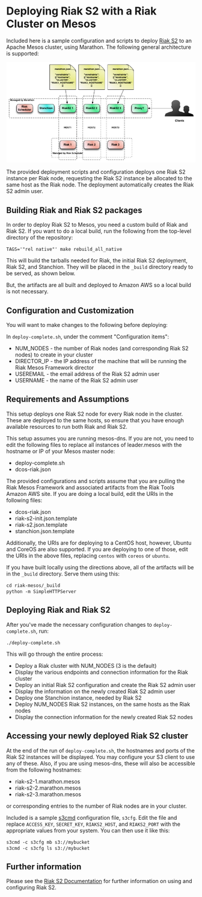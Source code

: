 # Deploying Riak S2 with a Riak Cluster on Mesos

Included here is a sample configuration and scripts to deploy
[Riak S2](http://basho.com/products/riak-s2/) to an Apache Mesos cluster, using
Marathon.  The following general architecture is supported:

![Architecture](img/RiakS2_Mesos.png)

The provided deployment scripts and configuration deploys one Riak S2 instance
per Riak node, requesting the Riak S2 instance be allocated to the same host as
the Riak node.  The deployment automatically creates the Riak S2 admin user.

## Building Riak and Riak S2 packages

In order to deploy Riak S2 to Mesos, you need a custom build of Riak and Riak
S2.  If you want to do a local build, run the following from the top-level
directory of the repository:

```
TAGS='"rel native"' make rebuild_all_native
```

This will build the tarballs needed for Riak, the initial Riak S2 deployment,
Riak S2, and Stanchion.  They will be placed in the `_build` directory ready to
be served, as shown below.

But, the artifacts are all built and deployed to Amazon AWS so a local build is
not necessary.

## Configuration and Customization

You will want to make changes to the following before deploying:

In `deploy-complete.sh`, under the comment "Configuration items":
- NUM_NODES - the number of Riak nodes (and corresponding Riak S2 nodes) to
  create in your cluster
- DIRECTOR_IP - the IP address of the machine that will be running the Riak
  Mesos Framework director
- USEREMAIL - the email address of the Riak S2 admin user
- USERNAME - the name of the Riak S2 admin user

## Requirements and Assumptions

This setup deploys one Riak S2 node for every Riak node in the cluster.  These
are deployed to the same hosts, so ensure that you have enough available
resources to run both Riak and Riak S2.

This setup assumes you are running mesos-dns.  If you are not, you need to edit
the following files to replace all instances of leader.mesos with the hostname
or IP of your Mesos master node:
- deploy-complete.sh
- dcos-riak.json

The provided configurations and scripts assume that you are pulling the Riak
Mesos Framework and associated artifacts from the Riak Tools Amazon AWS site.
If you are doing a local build, edit the URIs in the following files:
- dcos-riak.json
- riak-s2-init.json.template
- riak-s2.json.template
- stanchion.json.template

Additionally, the URIs are for deploying to a CentOS host, however, Ubuntu and
CoreOS are also supported.  If you are deploying to one of those, edit the URIs
in the above files, replacing `centos` with `coreos` or `ubuntu`.

If you have built locally using the directions above, all of the artifacts will
be in the `_build` directory.  Serve them using this:

```
cd riak-mesos/_build
python -m SimpleHTTPServer
```

## Deploying Riak and Riak S2

After you've made the necessary configuration changes to `deploy-complete.sh`,
run:

```
./deploy-complete.sh
```

This will go through the entire process:
- Deploy a Riak cluster with NUM_NODES (3 is the default)
- Display the various endpoints and connection information for the Riak cluster
- Deploy an initial Riak S2 configuration and create the Riak S2 admin user
- Display the information on the newly created Riak S2 admin user
- Deploy one Stanchion instance, needed by Riak S2
- Deploy NUM_NODES Riak S2 instances, on the same hosts as the Riak nodes
- Display the connection information for the newly created Riak S2 nodes

## Accessing your newly deployed Riak S2 cluster

At the end of the run of `deploy-complete.sh`, the hostnames and ports of the
Riak S2 instances will be displayed.  You may configure your S3 client to use
any of these.  Also, if you are using mesos-dns, these will also be accessible
from the following hostnames:
- riak-s2-1.marathon.mesos
- riak-s2-2.marathon.mesos
- riak-s2-3.marathon.mesos

or corresponding entries to the number of Riak nodes are in your cluster.

Included is a sample [s3cmd](http://s3tools.org/s3cmd) configuration file,
`s3cfg`.  Edit the file and replace `ACCESS_KEY`, `SECRET_KEY`, `RIAKS2_HOST`,
and `RIAKS2_PORT` with the appropriate values from your system.  You can then
use it like this:

```
s3cmd -c s3cfg mb s3://mybucket
s3cmd -c s3cfg ls s3://mybucket
```

## Further information

Please see the [Riak S2 Documentation](http://docs.basho.com/riakcs/latest/) for
further information on using and configuring Riak S2.
